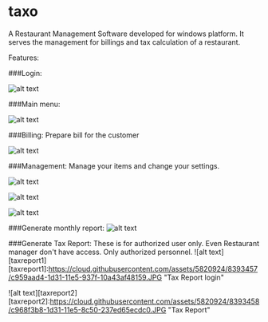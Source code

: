 # taxo
A Restaurant Management Software developed for windows platform. It serves the management for billings and tax calculation of a restaurant.

Features:

###Login:

![alt text][login]

[login]: https://cloud.githubusercontent.com/assets/5820924/8393459/c9dd74d6-1d31-11e5-9fb8-809067b07ea7.JPG "Login"

###Main menu:

![alt text][main]

[main]: https://cloud.githubusercontent.com/assets/5820924/8393452/c91bc066-1d31-11e5-80d5-512e1ecdf303.JPG "Main Menu"

###Billing:
Prepare bill for the customer

![alt text][bill]

[bill]: https://cloud.githubusercontent.com/assets/5820924/8393451/c9143fc6-1d31-11e5-831f-63bda903e103.JPG "Billing"

###Management:
Manage your items and change your settings.

![alt text][man1]

[man1]: https://cloud.githubusercontent.com/assets/5820924/8393454/c931d11c-1d31-11e5-8896-dbe4ff8a51d2.JPG "Manage"

![alt text][man2]

[man2]: https://cloud.githubusercontent.com/assets/5820924/8393453/c9281d84-1d31-11e5-954f-5adca2bdb6d5.JPG "Food Items"

![alt text][man3]

[man3]: https://cloud.githubusercontent.com/assets/5820924/8393455/c939339e-1d31-11e5-85ba-cfaf4375bc53.JPG "Food Category"

###Generate monthly report:
![alt text][report]

[report]: https://cloud.githubusercontent.com/assets/5820924/8393456/c956f9e2-1d31-11e5-8a3b-b3be23aed6d4.JPG "Report"

###Generate Tax Report:
 These is for authorized user only. Even Restaurant manager don't have access. Only authorized personnel.
 ![alt text][taxreport1]
[taxreport1]:https://cloud.githubusercontent.com/assets/5820924/8393457/c959aad4-1d31-11e5-937f-10a43af48159.JPG "Tax Report login"

 ![alt text][taxreport2]
[taxreport2]:https://cloud.githubusercontent.com/assets/5820924/8393458/c968f3b8-1d31-11e5-8c50-237ed65ecdc0.JPG "Tax Report"

